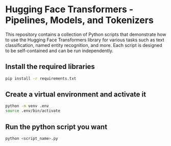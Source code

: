 
# Hugging Face Transformers - Pipelines, Models, and Tokenizers

This repository contains a collection of Python scripts that demonstrate how to use the Hugging Face Transformers library for various tasks such as text classification, named entity recognition, and more. Each script is designed to be self-contained and can be run independently.

## Install the required libraries
```bash
pip install -r requirements.txt
```

## Create a virtual environment and activate it
```bash
python -m venv .env
source .env/bin/activate
```

## Run the python script you want
```bash
python <script_name>.py
```